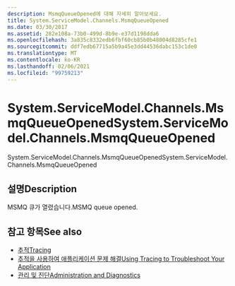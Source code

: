 ```yaml
---
description: MsmqQueueOpened에 대해 자세히 알아보세요.
title: System.ServiceModel.Channels.MsmqQueueOpened
ms.date: 03/30/2017
ms.assetid: 282e108a-73b0-499d-8b9e-e37d1198dda6
ms.openlocfilehash: 3a835c8332edb6fbf60cb85b0b48004d8285cfe1
ms.sourcegitcommit: ddf7edb67715a5b9a45e3dd44536dabc153c1de0
ms.translationtype: MT
ms.contentlocale: ko-KR
ms.lasthandoff: 02/06/2021
ms.locfileid: "99759213"
---
```

# <a name="systemservicemodelchannelsmsmqqueueopened"></a><span data-ttu-id="9840b-103">System.ServiceModel.Channels.MsmqQueueOpened</span><span class="sxs-lookup"><span data-stu-id="9840b-103">System.ServiceModel.Channels.MsmqQueueOpened</span></span>

<span data-ttu-id="9840b-104">System.ServiceModel.Channels.MsmqQueueOpened</span><span class="sxs-lookup"><span data-stu-id="9840b-104">System.ServiceModel.Channels.MsmqQueueOpened</span></span>  
  
## <a name="description"></a><span data-ttu-id="9840b-105">설명</span><span class="sxs-lookup"><span data-stu-id="9840b-105">Description</span></span>  

 <span data-ttu-id="9840b-106">MSMQ 큐가 열렸습니다.</span><span class="sxs-lookup"><span data-stu-id="9840b-106">MSMQ queue opened.</span></span>  
  
## <a name="see-also"></a><span data-ttu-id="9840b-107">참고 항목</span><span class="sxs-lookup"><span data-stu-id="9840b-107">See also</span></span>

- [<span data-ttu-id="9840b-108">추적</span><span class="sxs-lookup"><span data-stu-id="9840b-108">Tracing</span></span>](index.md)
- [<span data-ttu-id="9840b-109">추적을 사용하여 애플리케이션 문제 해결</span><span class="sxs-lookup"><span data-stu-id="9840b-109">Using Tracing to Troubleshoot Your Application</span></span>](using-tracing-to-troubleshoot-your-application.md)
- [<span data-ttu-id="9840b-110">관리 및 진단</span><span class="sxs-lookup"><span data-stu-id="9840b-110">Administration and Diagnostics</span></span>](../index.md)
